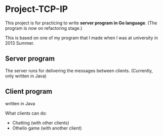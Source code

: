 # Project-TCP-IP
This project is for practicing to write **server program in Go language**.
(The program is now on refactoring stage.)

This is based on one of my program that I made when I was at university in 2013 Summer.

## Server program
The server runs for delivering the messages between clients.
(Currently, only written in Java)

## Client program
written in Java

What clients can do:
  - Chatting (with other clients)
  - Othello game (with another client)
  

